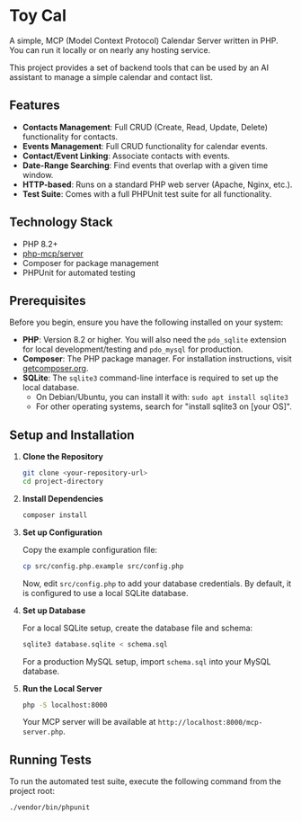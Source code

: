 # Toy Cal

A simple, MCP (Model Context Protocol) Calendar Server written in PHP.  You can run it locally or on nearly any hosting service.  

This project provides a set of backend tools that can be used by an AI assistant to manage a simple calendar and contact list.

## Features

- **Contacts Management**: Full CRUD (Create, Read, Update, Delete) functionality for contacts.
- **Events Management**: Full CRUD functionality for calendar events.
- **Contact/Event Linking**: Associate contacts with events.
- **Date-Range Searching**: Find events that overlap with a given time window.
- **HTTP-based**: Runs on a standard PHP web server (Apache, Nginx, etc.).
- **Test Suite**: Comes with a full PHPUnit test suite for all functionality.

## Technology Stack

- PHP 8.2+
- [php-mcp/server](https://github.com/php-mcp/server)
- Composer for package management
- PHPUnit for automated testing

## Prerequisites

Before you begin, ensure you have the following installed on your system:

- **PHP**: Version 8.2 or higher. You will also need the `pdo_sqlite` extension for local development/testing and `pdo_mysql` for production.
- **Composer**: The PHP package manager. For installation instructions, visit [getcomposer.org](https://getcomposer.org/download/).
- **SQLite**: The `sqlite3` command-line interface is required to set up the local database. 
    - On Debian/Ubuntu, you can install it with: `sudo apt install sqlite3`
    - For other operating systems, search for "install sqlite3 on [your OS]".

## Setup and Installation

1.  **Clone the Repository**
    ```bash
    git clone <your-repository-url>
    cd project-directory
    ```

2.  **Install Dependencies**
    ```bash
    composer install
    ```

3.  **Set up Configuration**

    Copy the example configuration file:
    ```bash
    cp src/config.php.example src/config.php
    ```
    Now, edit `src/config.php` to add your database credentials. By default, it is configured to use a local SQLite database.

4.  **Set up Database**

    For a local SQLite setup, create the database file and schema:
    ```bash
    sqlite3 database.sqlite < schema.sql
    ```
    For a production MySQL setup, import `schema.sql` into your MySQL database.

5.  **Run the Local Server**
    ```bash
    php -S localhost:8000
    ```
    Your MCP server will be available at `http://localhost:8000/mcp-server.php`.

## Running Tests

To run the automated test suite, execute the following command from the project root:

```bash
./vendor/bin/phpunit
```
